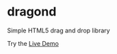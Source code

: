 
# dragond
Simple HTML5 drag and drop library

Try the [Live Demo](http://farolanf.github.io/dragond)